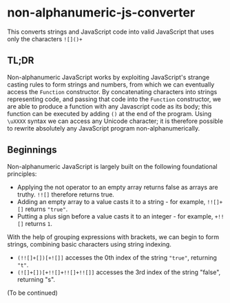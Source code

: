 # non-alphanumeric-js-converter

This converts strings and JavaScript code into valid JavaScript that uses only the characters `![]()+`

## TL;DR

Non-alphanumeric JavaScript works by exploiting JavaScript's strange casting rules to form strings and numbers, from which we can eventually access the `Function` constructor. By concatenating characters into strings representing code, and passing that code into the `Function` constructor, we are able to produce a function with any Javascript code as its body; this function can be executed by adding `()` at the end of the program. Using `\uXXXX` syntax we can access any Unicode character; it is therefore possible to rewrite absolutely any JavaScript program non-alphanumerically.

## Beginnings

Non-alphanumeric JavaScript is largely built on the following foundational principles:

- Applying the not operator to an empty array returns false as arrays are truthy. `!![]` therefore returns true.
- Adding an empty array to a value casts it to a string - for example, `!![]+[]` returns `"true"`.
- Putting a plus sign before a value casts it to an integer - for example, `+!![]` returns `1`.

With the help of grouping expressions with brackets, we can begin to form strings, combining basic characters using string indexing.

- `(!![]+[])[+![]]` accesses the 0th index of the string `"true"`, returning `"t"`.
- `(![]+[])[+!![]+!![]+!![]]` accesses the 3rd index of the string "false", returning "s".

(To be continued)
